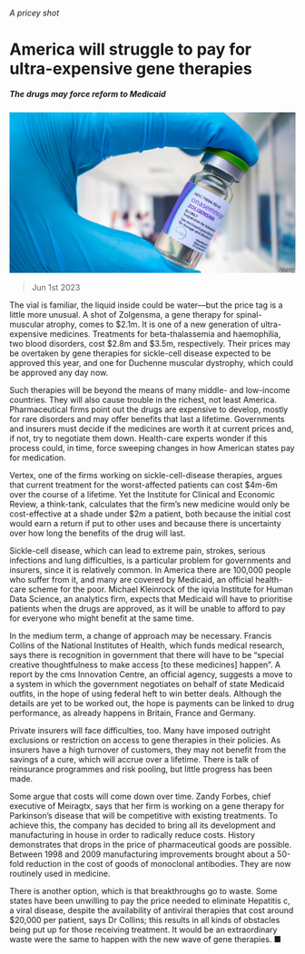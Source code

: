 ###### A pricey shot

# America will struggle to pay for ultra-expensive gene therapies 

##### The drugs may force reform to Medicaid 

![image](images/20230603_FNP502.jpg) 

> Jun 1st 2023 

The vial is familiar, the liquid inside could be water—but the price tag is a little more unusual. A shot of Zolgensma, a gene therapy for spinal-muscular atrophy, comes to $2.1m. It is one of a new generation of ultra-expensive medicines. Treatments for beta-thalassemia and haemophilia, two blood disorders, cost $2.8m and $3.5m, respectively. Their prices may be overtaken by gene therapies for sickle-cell disease expected to be approved this year, and one for Duchenne muscular dystrophy, which could be approved any day now.

Such therapies will be beyond the means of many middle- and low-income countries. They will also cause trouble in the richest, not least America. Pharmaceutical firms point out the drugs are expensive to develop, mostly for rare disorders and may offer benefits that last a lifetime. Governments and insurers must decide if the medicines are worth it at current prices and, if not, try to negotiate them down. Health-care experts wonder if this process could, in time, force sweeping changes in how American states pay for medication.

Vertex, one of the firms working on sickle-cell-disease therapies, argues that current treatment for the worst-affected patients can cost $4m-6m over the course of a lifetime. Yet the Institute for Clinical and Economic Review, a think-tank, calculates that the firm’s new medicine would only be cost-effective at a shade under $2m a patient, both because the initial cost would earn a return if put to other uses and because there is uncertainty over how long the benefits of the drug will last.

Sickle-cell disease, which can lead to extreme pain, strokes, serious infections and lung difficulties, is a particular problem for governments and insurers, since it is relatively common. In America there are 100,000 people who suffer from it, and many are covered by Medicaid, an official health-care scheme for the poor. Michael Kleinrock of the iqvia Institute for Human Data Science, an analytics firm, expects that Medicaid will have to prioritise patients when the drugs are approved, as it will be unable to afford to pay for everyone who might benefit at the same time.

In the medium term, a change of approach may be necessary. Francis Collins of the National Institutes of Health, which funds medical research, says there is recognition in government that there will have to be “special creative thoughtfulness to make access [to these medicines] happen”. A report by the cms Innovation Centre, an official agency, suggests a move to a system in which the government negotiates on behalf of state Medicaid outfits, in the hope of using federal heft to win better deals. Although the details are yet to be worked out, the hope is payments can be linked to drug performance, as already happens in Britain, France and Germany. 

Private insurers will face difficulties, too. Many have imposed outright exclusions or restriction on access to gene therapies in their policies. As insurers have a high turnover of customers, they may not benefit from the savings of a cure, which will accrue over a lifetime. There is talk of reinsurance programmes and risk pooling, but little progress has been made. 

Some argue that costs will come down over time. Zandy Forbes, chief executive of Meiragtx, says that her firm is working on a gene therapy for Parkinson’s disease that will be competitive with existing treatments. To achieve this, the company has decided to bring all its development and manufacturing in house in order to radically reduce costs. History demonstrates that drops in the price of pharmaceutical goods are possible. Between 1998 and 2009 manufacturing improvements brought about a 50-fold reduction in the cost of goods of monoclonal antibodies. They are now routinely used in medicine.

There is another option, which is that breakthroughs go to waste. Some states have been unwilling to pay the price needed to eliminate Hepatitis c, a viral disease, despite the availability of antiviral therapies that cost around $20,000 per patient, says Dr Collins; this results in all kinds of obstacles being put up for those receiving treatment. It would be an extraordinary waste were the same to happen with the new wave of gene therapies. ■


